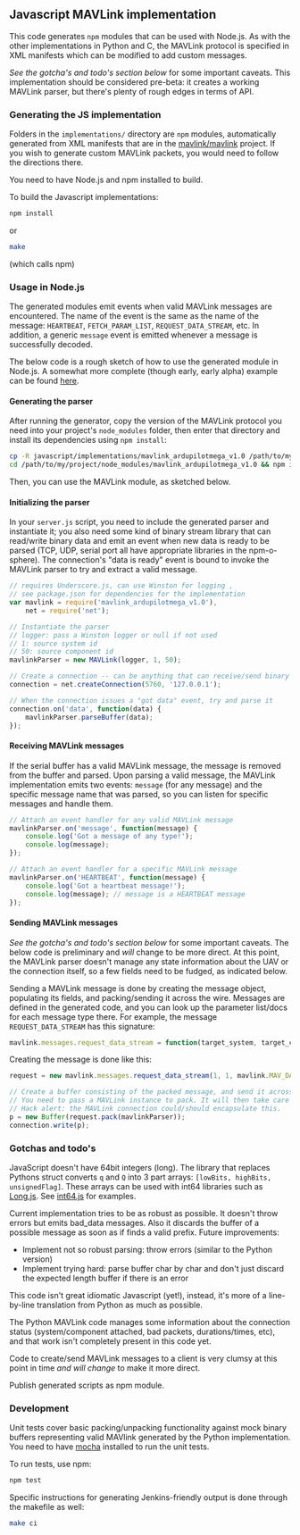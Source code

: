 ## Javascript MAVLink implementation ##

This code generates ```npm``` modules that can be used with Node.js.  As with the other implementations in Python and C, the MAVLink protocol is specified in XML manifests which can be modified to add custom messages.

*See the gotcha's and todo's section below* for some important caveats.  This implementation should be considered pre-beta: it creates a working MAVLink parser, but there's plenty of rough edges in terms of API.

### Generating the JS implementation ###

Folders in the ```implementations/``` directory are ```npm``` modules, automatically generated from XML manifests that are in the [mavlink/mavlink](https://github.com/mavlink/mavlink) project.  If you wish to generate custom MAVLink packets, you would need to follow the directions there.

You need to have Node.js and npm installed to build.  

To build the Javascript implementations:

```bash
npm install
```

or

```bash
make
```

(which calls npm)

### Usage in Node.js ###

The generated modules emit events when valid MAVLink messages are encountered.  The name of the event is the same as the name of the message: ```HEARTBEAT```, ```FETCH_PARAM_LIST```, ```REQUEST_DATA_STREAM```, etc.  In addition, a generic ```message``` event is emitted whenever a message is successfully decoded.

The below code is a rough sketch of how to use the generated module in Node.js.  A somewhat more complete (though early, early alpha) example can be found [here](https://github.com/acuasi/ground-control-station).

#### Generating the parser

After running the generator, copy the version of the MAVLink protocol you need into your project's ```node_modules``` folder, then enter that directory and install its dependencies using ```npm install```:

```bash
cp -R javascript/implementations/mavlink_ardupilotmega_v1.0 /path/to/my/project/node_modules/
cd /path/to/my/project/node_modules/mavlink_ardupilotmega_v1.0 && npm install
```

Then, you can use the MAVLink module, as sketched below.

#### Initializing the parser

In your ```server.js``` script, you need to include the generated parser and instantiate it; you also need some kind of binary stream library that can read/write binary data and emit an event when new data is ready to be parsed (TCP, UDP, serial port all have appropriate libraries in the npm-o-sphere).  The connection's "data is ready" event is bound to invoke the MAVLink parser to try and extract a valid message.

```javascript
// requires Underscore.js, can use Winston for logging ,
// see package.json for dependencies for the implementation
var mavlink = require('mavlink_ardupilotmega_v1.0'), 
	net = require('net');

// Instantiate the parser
// logger: pass a Winston logger or null if not used
// 1: source system id
// 50: source component id
mavlinkParser = new MAVLink(logger, 1, 50);

// Create a connection -- can be anything that can receive/send binary
connection = net.createConnection(5760, '127.0.0.1');

// When the connection issues a "got data" event, try and parse it
connection.on('data', function(data) {
	mavlinkParser.parseBuffer(data);
});
```

#### Receiving MAVLink messages

If the serial buffer has a valid MAVLink message, the message is removed from the buffer and parsed.  Upon parsing a valid message, the MAVLink implementation emits two events: ```message``` (for any message) and the specific message name that was parsed, so you can listen for specific messages and handle them.

```javascript
// Attach an event handler for any valid MAVLink message
mavlinkParser.on('message', function(message) {
	console.log('Got a message of any type!');
	console.log(message);
});

// Attach an event handler for a specific MAVLink message
mavlinkParser.on('HEARTBEAT', function(message) {
	console.log('Got a heartbeat message!');
	console.log(message); // message is a HEARTBEAT message
});
```

#### Sending MAVLink messages

*See the gotcha's and todo's section below* for some important caveats.  The below code is preliminary and *will* change to be more direct.  At this point, the MAVLink parser doesn't manage any state information about the UAV or the connection itself, so a few fields need to be fudged, as indicated below.

Sending a MAVLink message is done by creating the message object, populating its fields, and packing/sending it across the wire.  Messages are defined in the generated code, and you can look up the parameter list/docs for each message type there.  For example, the message ```REQUEST_DATA_STREAM``` has this signature:

```javascript
mavlink.messages.request_data_stream = function(target_system, target_component, req_stream_id, req_message_rate, start_stop) //...
```

Creating the message is done like this:

```javascript
request = new mavlink.messages.request_data_stream(1, 1, mavlink.MAV_DATA_STREAM_ALL, 1, 1);

// Create a buffer consisting of the packed message, and send it across the wire.
// You need to pass a MAVLink instance to pack. It will then take care of setting sequence number, system and component id.
// Hack alert: the MAVLink connection could/should encapsulate this.
p = new Buffer(request.pack(mavlinkParser));
connection.write(p);
```

### Gotchas and todo's ###

JavaScript doesn't have 64bit integers (long). The library that replaces Pythons struct converts ```q``` and ```Q``` into 3 part arrays: ```[lowBits, highBits, unsignedFlag]```. These arrays can be used with int64 libraries such as [Long.js](https://github.com/dcodeIO/Long.js). See [int64.js](https://github.com/AndreasAntener/node-jspack/blob/master/test/int64.js) for examples.

Current implementation tries to be as robust as possible. It doesn't throw errors but emits bad_data messages. Also it discards the buffer of a possible message as soon as if finds a valid prefix. Future improvements:
* Implement not so robust parsing: throw errors (similar to the Python version)
* Implement trying hard: parse buffer char by char and don't just discard the expected length buffer if there is an error

This code isn't great idiomatic Javascript (yet!), instead, it's more of a line-by-line translation from Python as much as possible.

The Python MAVLink code manages some information about the connection status (system/component attached, bad packets, durations/times, etc), and that work isn't completely present in this code yet.

Code to create/send MAVLink messages to a client is very clumsy at this point in time *and will change* to make it more direct.

Publish generated scripts as npm module.

### Development ###

Unit tests cover basic packing/unpacking functionality against mock binary buffers representing valid MAVlink generated by the Python implementation.  You need to have [mocha](http://visionmedia.github.com/mocha/) installed to run the unit tests.

To run tests, use npm:

```bash
npm test
```

Specific instructions for generating Jenkins-friendly output is done through the makefile as well:

```bash
make ci
```

